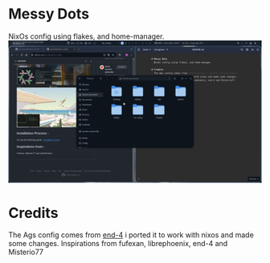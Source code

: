 # Messy Dots
NixOs config using flakes, and home-manager.
![Image Alt Texxt](./desktop.png)
# Credits
The Ags config comes from [end-4](https://github.com/end-4/dots-hyprland) i ported it to work with nixos and made some changes.
Inspirations from fufexan, librephoenix, end-4 and Misterio77